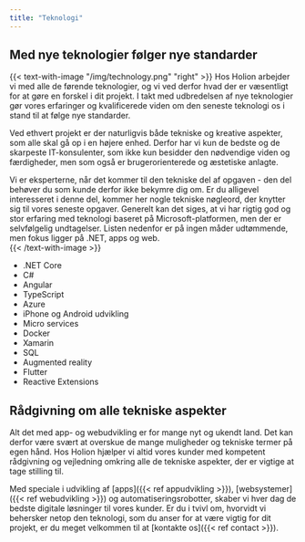 ```yaml
---
title: "Teknologi"
---
```


## Med nye teknologier følger nye standarder
{{< text-with-image "/img/technology.png" "right" >}}
Hos Holion arbejder vi med alle de førende teknologier, og vi ved derfor hvad der er væsentligt for at gøre en forskel i dit projekt. I takt med udbredelsen af nye teknologier gør vores erfaringer og kvalificerede viden om den seneste teknologi os i stand til at følge nye standarder. 

Ved ethvert projekt er der naturligvis både tekniske og kreative aspekter, som alle skal gå op i en højere enhed. Derfor har vi kun de bedste og de skarpeste IT-konsulenter, som ikke kun besidder den nødvendige viden og færdigheder, men som også er brugerorienterede og æstetiske anlagte. 

Vi er eksperterne, når det kommer til den tekniske del af opgaven - den del behøver du som kunde derfor ikke bekymre dig om. Er du alligevel interesseret i denne del, kommer her nogle tekniske nøgleord, der knytter sig til vores seneste opgaver. Generelt kan det siges, at vi har rigtig god og stor erfaring med teknologi baseret på Microsoft-platformen, men der er selvfølgelig undtagelser. Listen nedenfor er på ingen måder udtømmende, men fokus ligger på .NET, apps og web.  
{{< /text-with-image >}}

- .NET Core
- C#
- Angular
- TypeScript
- Azure
- iPhone og Android udvikling
- Micro services
- Docker
- Xamarin
- SQL
- Augmented reality
- Flutter
- Reactive Extensions

## Rådgivning om alle tekniske aspekter
Alt det med app- og webudvikling er for mange nyt og ukendt land. Det kan derfor være svært at overskue de mange muligheder og tekniske termer på egen hånd. Hos Holion hjælper vi altid vores kunder med kompetent rådgivning og vejledning omkring alle de tekniske aspekter, der er vigtige at tage stilling til.

Med speciale i udvikling af [apps]({{< ref appudvikling >}}), [websystemer]({{< ref webudvikling >}}) og automatiseringsrobotter, skaber vi hver dag de bedste digitale løsninger til vores kunder. Er du i tvivl om, hvorvidt vi behersker netop den teknologi, som du anser for at være vigtig for dit projekt, er du meget velkommen til at [kontakte os]({{< ref contact >}}).
